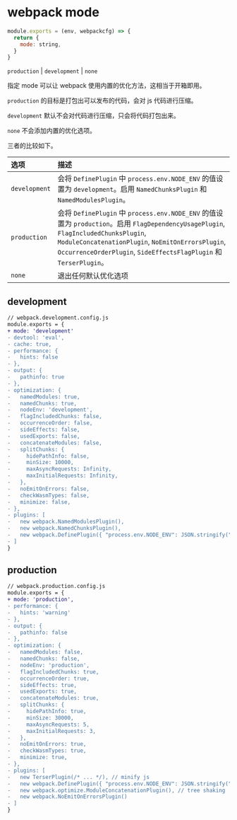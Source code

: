 # webpack mode

```js
module.exports = (env, webpackcfg) => {
  return {
    mode: string,
  }
}
```

`production` | `development` | `none`

指定 mode 可以让 webpack 使用内置的优化方法，这相当于开箱即用。

`production` 的目标是打包出可以发布的代码，会对 js 代码进行压缩。

`development` 默认不会对代码进行压缩，只会将代码打包出来。

`none` 不会添加内置的优化选项。

三者的比较如下。

| 选项          | 描述                                                                                                                                                                                                                                                           |
| :------------ | :------------------------------------------------------------------------------------------------------------------------------------------------------------------------------------------------------------------------------------------------------------- |
| `development` | 会将 `DefinePlugin` 中 `process.env.NODE_ENV` 的值设置为 `development`。启用 `NamedChunksPlugin` 和 `NamedModulesPlugin`。                                                                                                                                     |
| `production`  | 会将 `DefinePlugin` 中 `process.env.NODE_ENV` 的值设置为 `production`。启用 `FlagDependencyUsagePlugin`, `FlagIncludedChunksPlugin`, `ModuleConcatenationPlugin`, `NoEmitOnErrorsPlugin`, `OccurrenceOrderPlugin`, `SideEffectsFlagPlugin` 和 `TerserPlugin`。 |
| `none`        | 退出任何默认优化选项                                                                                                                                                                                                                                           |

## development

```diff
// webpack.development.config.js
module.exports = {
+ mode: 'development'
- devtool: 'eval',
- cache: true,
- performance: {
-   hints: false
- },
- output: {
-   pathinfo: true
- },
- optimization: {
-   namedModules: true,
-   namedChunks: true,
-   nodeEnv: 'development',
-   flagIncludedChunks: false,
-   occurrenceOrder: false,
-   sideEffects: false,
-   usedExports: false,
-   concatenateModules: false,
-   splitChunks: {
-     hidePathInfo: false,
-     minSize: 10000,
-     maxAsyncRequests: Infinity,
-     maxInitialRequests: Infinity,
-   },
-   noEmitOnErrors: false,
-   checkWasmTypes: false,
-   minimize: false,
- },
- plugins: [
-   new webpack.NamedModulesPlugin(),
-   new webpack.NamedChunksPlugin(),
-   new webpack.DefinePlugin({ "process.env.NODE_ENV": JSON.stringify("development") }),
- ]
}
```

## production

```diff
// webpack.production.config.js
module.exports = {
+ mode: 'production',
- performance: {
-   hints: 'warning'
- },
- output: {
-   pathinfo: false
- },
- optimization: {
-   namedModules: false,
-   namedChunks: false,
-   nodeEnv: 'production',
-   flagIncludedChunks: true,
-   occurrenceOrder: true,
-   sideEffects: true,
-   usedExports: true,
-   concatenateModules: true,
-   splitChunks: {
-     hidePathInfo: true,
-     minSize: 30000,
-     maxAsyncRequests: 5,
-     maxInitialRequests: 3,
-   },
-   noEmitOnErrors: true,
-   checkWasmTypes: true,
-   minimize: true,
- },
- plugins: [
-   new TerserPlugin(/* ... */), // minify js
-   new webpack.DefinePlugin({ "process.env.NODE_ENV": JSON.stringify("production") }),
-   new webpack.optimize.ModuleConcatenationPlugin(), // tree shaking
-   new webpack.NoEmitOnErrorsPlugin()
- ]
}
```
